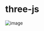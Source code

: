 # three-js

![image](https://github.com/rafaax/three-js/assets/37984884/d1b97d16-e868-4b71-85cc-1462f87dd56d)
